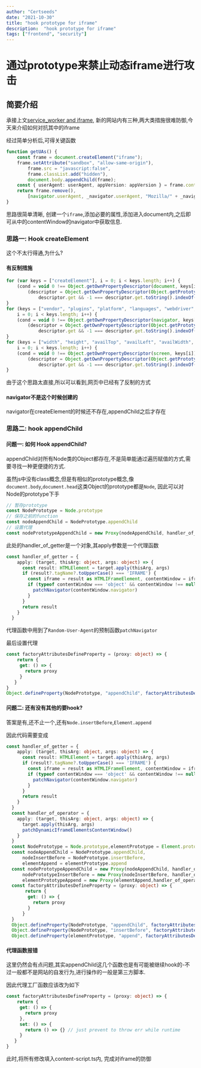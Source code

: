 ```yaml
---
author: "Certseeds"
date: "2021-10-30"
title: "hook prototype for iframe"
description:  "hook prototype for iframe"
tags: ["frontend", "security"]
---
```


# 通过prototype来禁止动态iframe进行攻击

## 简要介绍

承接上文[service_worker and iframe](http://certseeds.github.io/Certseeds/posts/2021/service_worker_and_iframe), 新的网站内有三种,两大类措施很难防御,今天来介绍如何对抗其中的iframe

经过简单分析后,可得关键函数

``` typescript
function getUAs() {
    const frame = document.createElement("iframe");
    frame.setAttribute("sandbox", "allow-same-origin"),
        frame.src = "javascript:false",
        frame.classList.add("hidden"),
        document.body.appendChild(frame);
    const { userAgent: userAgent, appVersion: appVersion } = frame.contentWindow.navigator;
    return frame.remove(),
        [navigator.userAgent, _navigator.userAgent, "Mozilla/" + _navigator.appVersion, headerUA, userAgent, "Mozilla/" + appVersion]
}
```

思路很简单清晰, 创建一个`iframe`,添加必要的属性,添加进入document内,之后即可从中的contentWindow的navigator中获取信息.

### 思路一: Hook createElement

这个不太行得通,为什么?

#### 有反制措施

``` typescript
for (var keys = ["createElement"], i = 0; i < keys.length; i++) {
    (cond = void 0 !== Object.getOwnPropertyDescriptor(document, keys[i])) && window.ntgrtchcks.push(300),
        (descriptor = Object.getOwnPropertyDescriptor(Object.getPrototypeOf(document), keys[i])) && (descriptor.writable && window.ntgrtchcks.push(300),
            descriptor.get && -1 === descriptor.get.toString().indexOf("[native code]") && window.ntgrtchcks.push(300))
}
for (keys = ["vendor", "plugins", "platform", "languages", "webdriver", "mimeTypes", "deviceMemory", "hardwareConcurrency"],
    i = 0; i < keys.length; i++) {
    (cond = void 0 !== Object.getOwnPropertyDescriptor(navigator, keys[i])) && window.ntgrtchcks.push(301),
        (descriptor = Object.getOwnPropertyDescriptor(Object.getPrototypeOf(navigator), keys[i])) && (descriptor.writable && window.ntgrtchcks.push(301),
            descriptor.get && -1 === descriptor.get.toString().indexOf("[native code]") && window.ntgrtchcks.push(301))
}
for (keys = ["width", "height", "availTop", "availLeft", "availWidth", "availHeight", "colorDepth", "pixelDepth", "orientation"],
    i = 0; i < keys.length; i++) {
    (cond = void 0 !== Object.getOwnPropertyDescriptor(screen, keys[i])) && window.ntgrtchcks.push(302),
        (descriptor = Object.getOwnPropertyDescriptor(Object.getPrototypeOf(screen), keys[i])) && (descriptor.writable && window.ntgrtchcks.push(302),
            descriptor.get && -1 === descriptor.get.toString().indexOf("[native code]") && window.ntgrtchcks.push(302))
}
```

由于这个思路太直接,所以可以看到,网页中已经有了反制的方式

#### navigator不是这个时候创建的

navigator在createElement的时候还不存在,appendChild之后才存在

### 思路二: hook appendChild

#### 问题一: 如何 Hook appendChild?

appendChild对所有Node类的Object都存在,不是简单能通过遍历赋值的方式,需要寻找一种更便捷的方式.

虽然js中没有class概念,但是有相似的prototype概念,像`document.body`,`document.head`这类Object的prototype都是`Node`, 因此可以对Node的prototype下手

``` typescript
// 暂存prototype
const NodePrototype = Node.prototype
// 保存之前的function
const nodeAppendChild = NodePrototype.appendChild
// 设置代理
const nodePrototypeAppendChild = new Proxy(nodeAppendChild, handler_of_getter)
```

此处的handler_of_getter是一个对象,其apply参数是一个代理函数

``` typescript
const handler_of_getter = {
    apply: (target, thisArg: object, args: object) => {
      const result: HTMLElement = target.apply(thisArg, args)
      if (result?.tagName?.toUpperCase() === 'IFRAME') {
        const iframe = result as HTMLIFrameElement, contentWindow = iframe.contentWindow
        if (typeof contentWindow === 'object' && contentWindow !== null) {
          patchNavigator(contentWindow.navigator)
        }
      }
      return result
    }
  }
```

代理函数中用到了`Random-User-Agent`的预制函数`patchNavigator`

最后设置代理

``` typescript
const factoryAttributesDefineProperty = (proxy: object) => {
    return {
     get: () => {
       return proxy
     }
   }
}
Object.defineProperty(NodePrototype, "appendChild", factoryAttributesDefineProperty(nodePrototypeAppendChild))
```

#### 问题二: 还有没有其他的要hook?

答案是有,还不止一个,还有`Node.insertBefore`,`Element.append`

因此代码需要变成

``` typescript
const handler_of_getter = {
    apply: (target, thisArg: object, args: object) => {
      const result: HTMLElement = target.apply(thisArg, args)
      if (result?.tagName?.toUpperCase() === 'IFRAME') {
        const iframe = result as HTMLIFrameElement, contentWindow = iframe.contentWindow
        if (typeof contentWindow === 'object' && contentWindow !== null) {
          patchNavigator(contentWindow.navigator)
        }
      }
      return result
    }
  }
  const handler_of_operator = {
    apply: (target, thisArg: object, args: object) => {
      target.apply(thisArg, args)
      patchDynamicIframeElementsContentWindow()
    }
  }
  const NodePrototype = Node.prototype,elementPrototype = Element.prototype
  const nodeAppendChild = NodePrototype.appendChild,
      nodeInsertBefore = NodePrototype.insertBefore,
      elementAppend = elementPrototype.append
  const nodePrototypeAppendChild = new Proxy(nodeAppendChild, handler_of_getter),
      nodePrototypeInsertBefore = new Proxy(nodeInsertBefore, handler_of_getter),
      elementPrototypeAppend = new Proxy(elementAppend,handler_of_operator)
  const factoryAttributesDefineProperty = (proxy: object) => {
       return {
        get: () => {
          return proxy
        }
      }
  }
  Object.defineProperty(NodePrototype, "appendChild", factoryAttributesDefineProperty(nodePrototypeAppendChild))
  Object.defineProperty(NodePrototype, "insertBefore", factoryAttributesDefineProperty(nodePrototypeInsertBefore))
  Object.defineProperty(elementPrototype, "append", factoryAttributesDefineProperty(elementPrototypeAppend))
```

#### 代理函数报错

这里仍然会有点问题,其实appendChild这几个函数也是有可能被继续hook的-不过一般都不是网站的自发行为,进行操作的一般是第三方脚本.

因此代理工厂函数应该改为如下

``` typescript
const factoryAttributesDefineProperty = (proxy: object) => {
    return {
     get: () => {
       return proxy
     },
     set: () => {
       return () => {} // just prevent to throw err while runtime
     }
   }
}
```

此时,将所有修改填入content-script.ts内, 完成对iframe的防御